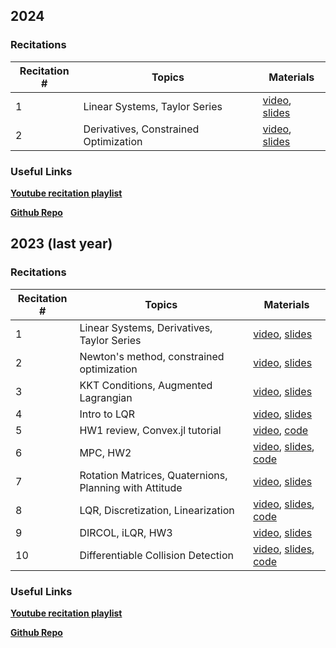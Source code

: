 ## 2024
### Recitations
| Recitation #     | Topics|     Materials  |
| ----------- | ----------- |---           | 
| 1     |  Linear Systems, Taylor Series  |[video](https://youtu.be/97JZi5ztc3c?si=YyChhlIZy_MdUp89), [slides](https://github.com/Optimal-Control-16-745/recitations-2024/blob/main/1_19/1-19-recitation.pdf) |
| 2     |  Derivatives, Constrained Optimization  |[video](https://youtu.be/uk2hs1RgOak), [slides](https://github.com/Optimal-Control-16-745/recitations-2024/blob/main/1_26/1-26-recitation.pdf) |


### Useful Links 

[**Youtube recitation playlist**](https://www.youtube.com/playlist?list=PLR-CEg9er7kFfMQU9c3P8J77H3yKb4pTK)

[**Github Repo**](https://github.com/Optimal-Control-16-745/recitations-2024)

## 2023 (last year)

### Recitations

| Recitation #     | Topics|     Materials  |
| ----------- | ----------- |---           | 
| 1     |  Linear Systems, Derivatives, Taylor Series  |[video](https://youtu.be/EjAiRam95U4), [slides](https://github.com/Optimal-Control-16-745/recitations-2023/blob/main/1_20_recitation.pdf) |
| 2     |  Newton's method, constrained optimization  |[video](https://youtu.be/7Z1p-cj36_U), [slides](https://github.com/Optimal-Control-16-745/recitations-2023/blob/main/1_27_recitation.pdf) | 
| 3     |  KKT Conditions, Augmented Lagrangian  |[video](https://youtu.be/qGoGGSpg9Fs), [slides](https://github.com/Optimal-Control-16-745/recitations-2023/blob/main/2_02_recitation.pdf) | 
| 4     |  Intro to LQR |[video](https://youtu.be/Sv5dmh6Gjn0), [slides](https://github.com/Optimal-Control-16-745/recitations-2023/blob/main/2_10_recitation.pdf) | 
| 5     |  HW1 review, Convex.jl tutorial |[video](https://youtu.be/934sed8G_tA),       [code](https://github.com/Optimal-Control-16-745/recitations-2023/tree/main/2_17_recitation) | 
| 6     |  MPC, HW2 |[video](https://youtu.be/oB2haX6KW10), [slides](https://github.com/Optimal-Control-16-745/recitations-2023/blob/main/2_24_recitation/2_24_recitation.pdf), [code](https://github.com/Optimal-Control-16-745/recitations-2023/tree/main/2_24_recitation) | 
| 7     |  Rotation Matrices, Quaternions, Planning with Attitude  |[video](https://youtu.be/hw17MjP0LLo), [slides](https://github.com/Optimal-Control-16-745/recitations-2023/blob/main/3_2_recitation.pdf) | 
| 8     |  LQR, Discretization, Linearization |[video](https://youtu.be/O2dpemKCLWU), [slides](https://github.com/Optimal-Control-16-745/recitations-2023/blob/main/3_17_recitation/3_17_recitation.pdf), [code](https://github.com/Optimal-Control-16-745/recitations-2023/blob/main/3_17_recitation/rk4_jacobians.ipynb) | 
| 9     |  DIRCOL, iLQR, HW3  |[video](https://youtu.be/yGD4SsiRafE), [slides](https://github.com/Optimal-Control-16-745/recitations-2023/blob/main/3_24_recitation.pdf) | 
| 10     |  Differentiable Collision Detection  |[video](https://youtu.be/QLc0vrAigac), [slides](https://github.com/Optimal-Control-16-745/recitations-2023/blob/main/3_31_recitation/3_31_recitation.pdf), [code](https://github.com/Optimal-Control-16-745/recitations-2023/tree/main/3_31_recitation) | 

### Useful Links 

[**Youtube recitation playlist**](https://www.youtube.com/playlist?list=PLR-CEg9er7kH11A7Sg1rATCf5Noa7wauu)

[**Github Repo**](https://github.com/Optimal-Control-16-745/recitations-2023)
<!-- 1. [1/20 recitation (linear systems, derivatives, Taylor series)](https://youtu.be/EjAiRam95U4)
2. [1/27 recitation (Newton's method, constrained optimization)](https://youtu.be/7Z1p-cj36_U)
3. [2/2 recitation (KKT Conditions, Augmented Lagrangian)](https://youtu.be/qGoGGSpg9Fs)
4. [2/10 recitation (LQR pt. 1)](https://youtu.be/Sv5dmh6Gjn0)
5. [2/17 recitation (HW1 review, Convex.jl tutorial)](https://youtu.be/934sed8G_tA)
6. [2/24 recitation (MPC, HW2)](https://youtu.be/oB2haX6KW10)
7. [3/2 recitation (Rotation Matrices, Quaternions, Planning with Attitude)](https://youtu.be/hw17MjP0LLo)
8. [3/17 recitation (LQR, Discretization, Linearization)](https://youtu.be/O2dpemKCLWU)
9. [2/24 recitation (DIRCOL, iLQR, HW3)](https://youtu.be/yGD4SsiRafE)
10. [3/31 recitation (Collision Avoidance, DCOL)](https://youtu.be/QLc0vrAigac) -->
